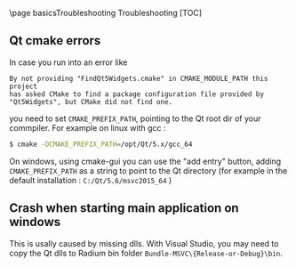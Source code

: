 \page basicsTroubleshooting Troubleshooting
[TOC]

## Qt cmake errors
In case you run into an error like
~~~
By not providing "FindQt5Widgets.cmake" in CMAKE_MODULE_PATH this project
has asked CMake to find a package configuration file provided by
"Qt5Widgets", but CMake did not find one.
~~~
you need to set `CMAKE_PREFIX_PATH`, pointing to the Qt root dir of your commpiler.
For example on linux with gcc :
~~~bash
$ cmake -DCMAKE_PREFIX_PATH=/opt/Qt/5.x/gcc_64
~~~

On windows, using cmake-gui you can use the "add entry" button, adding `CMAKE_PREFIX_PATH`
as a string to point to the Qt directory (for example in the default installation :
`C:/Qt/5.6/msvc2015_64` )

## Crash when starting main application on windows
This is usally caused by missing dlls.
With Visual Studio, you may need to copy the Qt dlls to Radium bin folder `Bundle-MSVC\{Release-or-Debug}\bin`.
